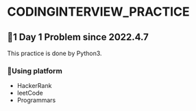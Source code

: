 # CODINGINTERVIEW_PRACTICE
## 🫡1 Day 1 Problem since 2022.4.7
This practice is done by Python3.

### 🫶Using platform
  * HackerRank
  * leetCode
  * Programmars



